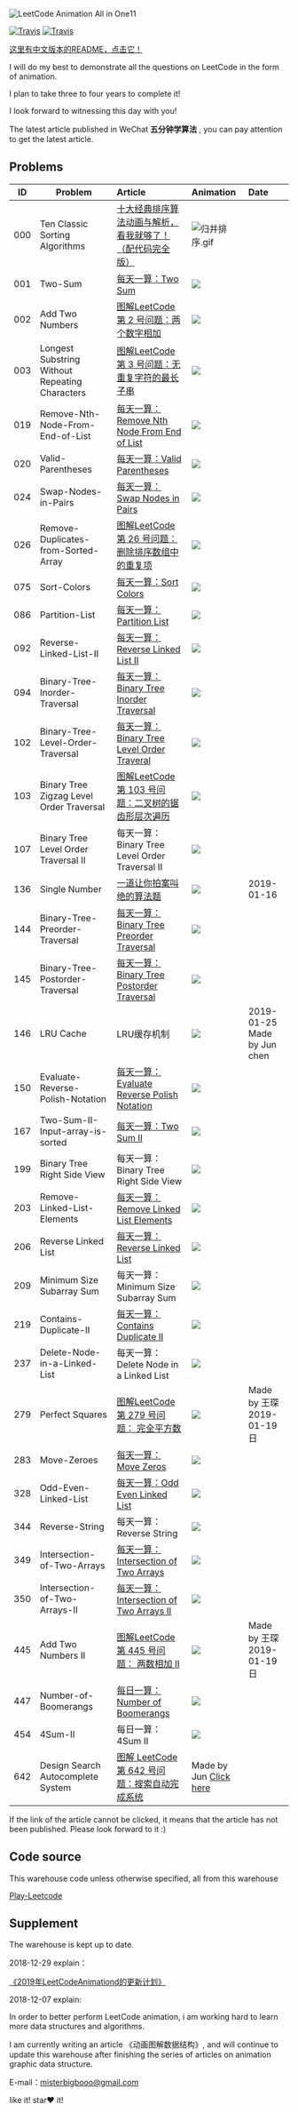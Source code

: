 ![LeetCode Animation All in One](https://upload-images.jianshu.io/upload_images/1940317-e837182a805cecce.png?imageMogr2/auto-orient/strip%7CimageView2/2/w/1240)11

[![Travis](https://img.shields.io/badge/language-C++-red.svg)](https://developer.apple.com/)
[![Travis](https://img.shields.io/badge/language-Java-yellow.svg)](https://developer.apple.com/)

[这里有中文版本的README，点击它！](https://github.com/MisterBooo/LeetCodeAnimation/blob/master/Readme.md)

I will do my best to demonstrate all the questions on LeetCode in the form of animation. 

I plan to take three to four years to complete it!

I look forward to witnessing this day with you!

The latest article published in WeChat **五分钟学算法** ,  you can pay attention to get the latest article.



## Problems


| ID | Problem  | Article | Animation | Date|
| --- | ---  | :--- |:--- | :--- |
| 000 |Ten Classic Sorting Algorithms | [十大经典排序算法动画与解析，看我就够了！（配代码完全版）](https://mp.weixin.qq.com/s/vn3KiV-ez79FmbZ36SX9lg) | ![归并排序.gif](https://upload-images.jianshu.io/upload_images/1940317-92f62b62af03e233.gif?imageMogr2/auto-orient/strip)|
| 001 |Two-Sum | [每天一算：Two Sum](https://mp.weixin.qq.com/s?__biz=MzUyNjQxNjYyMg==&mid=2247483740&idx=1&sn=1950545589ea9b86ee65fbb6be1f4290&chksm=fa0e6eddcd79e7cb542b7d4dc1304eead516994315fa4f52b575230f0f022c9e0a88ede3714e&scene=21#wechat_redirect) |![](https://bucket-1257126549.cos.ap-guangzhou.myqcloud.com/20181206161033.gif) | 
| 002 |Add Two Numbers| [图解LeetCode第 2 号问题：两个数字相加](https://mp.weixin.qq.com/s?__biz=MzUyNjQxNjYyMg==&mid=2247484231&idx=2&sn=6a9eb4fd0619c822e4dede69b8d841c8&chksm=fa0e6cc6cd79e5d0c03fffcd65b665fed62db9dca9c97771898f388ea292ce806bfd6eb908b5&token=934487935&lang=zh_CN#rd) |![](https://bucket-1257126549.cos.ap-guangzhou.myqcloud.com/20181210092831.gif)| 
| 003 |Longest Substring Without Repeating Characters| [图解LeetCode第 3 号问题：无重复字符的最长子串](https://mp.weixin.qq.com/s?__biz=MzUyNjQxNjYyMg==&mid=2247484265&idx=2&sn=7f72afb341865923315bd51e1f50beff&chksm=fa0e6ce8cd79e5fe4be925fd5f01f59f59010c6c965fb3daefac79992593a6e58990c212e0bb&token=1412967663&lang=zh_CN#rd)|![](https://bucket-1257126549.cos.ap-guangzhou.myqcloud.com/20181210092855.gif)| 
| 019| Remove-Nth-Node-From-End-of-List |[每天一算：Remove Nth Node From End of List](http://mp.weixin.qq.com/s?__biz=MzUyNjQxNjYyMg==&mid=2247483821&idx=1&sn=11ecccab76cd53163e9dedb75effeb93&chksm=fa0e6e2ccd79e73ae9137c0d91b3533df4ea4ead4ad081834b8d91ff364c0d55c350ddcfa6c4&scene=21#wechat_redirect)  |![](https://bucket-1257126549.cos.ap-guangzhou.myqcloud.com/20181206161058.gif)| 
| 020|Valid-Parentheses  | [每天一算：Valid Parentheses](http://mp.weixin.qq.com/s?__biz=MzUyNjQxNjYyMg==&mid=2247483824&idx=1&sn=ab9362e125dc5e2b3ef1611cad9448c2&chksm=fa0e6e31cd79e727c6e1e0e3c467e193edb6ae841a41e5dc8eef39d0bf3141cc53f63b019cba&scene=21#wechat_redirect) |![](https://bucket-1257126549.cos.ap-guangzhou.myqcloud.com/20181206161106.gif)| 
| 024| Swap-Nodes-in-Pairs | [每天一算：Swap Nodes in Pairs](http://mp.weixin.qq.com/s?__biz=MzUyNjQxNjYyMg==&mid=2247483773&idx=1&sn=db6cf272df968cd6571eb0bb50ecc721&chksm=fa0e6efccd79e7ea26810d335e6ece9ac23b8e3ac31be00dbd534018737ccb3ef9a00f22aff3&scene=21#wechat_redirect) |![](https://bucket-1257126549.cos.ap-guangzhou.myqcloud.com/20181206161115.gif)| 
| 026|  Remove-Duplicates-from-Sorted-Array| [图解LeetCode第 26 号问题：删除排序数组中的重复项](https://mp.weixin.qq.com/s?__biz=MzUyNjQxNjYyMg==&mid=2247484284&idx=2&sn=c8af62a82a62a21217d0f0b2b5891e4f&chksm=fa0e6cfdcd79e5ebe8726a61f93b834467d29b7d9e60a44feb990388f9e98605ac1e3f7e723d&token=762342620&lang=zh_CN#rd)  |![](https://bucket-1257126549.cos.ap-guangzhou.myqcloud.com/20181206161124.gif)| 
| 075|  Sort-Colors| [每天一算：Sort Colors](http://mp.weixin.qq.com/s?__biz=MzUyNjQxNjYyMg==&mid=2247483706&idx=1&sn=905f43c882a91b55fd169d812620f277&chksm=fa0e6ebbcd79e7ad8857b0dad9ad14dbaf17fe557ef56ba600cec26b2bb668df2e171431d74c&scene=21#wechat_redirect) |![](https://bucket-1257126549.cos.ap-guangzhou.myqcloud.com/20181206161136.gif)| 
| 086|  Partition-List| 	[每天一算：Partition List](http://mp.weixin.qq.com/s?__biz=MzUyNjQxNjYyMg==&mid=2247483781&idx=1&sn=f31548ebbb2cf9ba56d979d3e51ddde2&chksm=fa0e6e04cd79e712d6cc7ff8e8b7631b7300ac0fa1a3e4c4e3b836de7a01fb5d0d6428a18bc4&scene=21#wechat_redirect) |![](https://bucket-1257126549.cos.ap-guangzhou.myqcloud.com/20181206161147.gif)| 
|092 |Reverse-Linked-List-II | [每天一算：Reverse Linked List II](http://mp.weixin.qq.com/s?__biz=MzUyNjQxNjYyMg==&mid=2247483820&idx=1&sn=113e87b55c8ac8e22e9db00673798118&chksm=fa0e6e2dcd79e73b5835a262599b935783de3317a453bc0ed8df9fa5d1532785a085ea663e59&scene=21#wechat_redirect) |![](https://bucket-1257126549.cos.ap-guangzhou.myqcloud.com/20181206161156.gif)| 
| 094|Binary-Tree-Inorder-Traversal  | [每天一算：Binary Tree Inorder Traversal ](http://mp.weixin.qq.com/s?__biz=MzUyNjQxNjYyMg==&mid=2247483853&idx=1&sn=94cd4b4ee8dc2268290a72334c6af57b&chksm=fa0e6e4ccd79e75a41a6b78397b80cdfccda332823874475b516f997f89e786488599fc5cc1e&scene=21#wechat_redirect)|![](https://bucket-1257126549.cos.ap-guangzhou.myqcloud.com/20181206161208.gif)| 
|102	|Binary-Tree-Level-Order-Traversal|	[每天一算：Binary Tree Level Order Traveral](http://mp.weixin.qq.com/s?__biz=MzUyNjQxNjYyMg==&mid=2247483868&idx=1&sn=d50041789fcd13a75a2296f620b69d71&chksm=fa0e6e5dcd79e74b0030ac5129f10ec4ba87c98da63c5904affe9f06e06ecf28695c410d3ec7&scene=21#wechat_redirect)|![](https://bucket-1257126549.cos.ap-guangzhou.myqcloud.com/20181206161232.gif)| 
|103	|Binary Tree Zigzag Level Order Traversal|		[图解LeetCode第 103 号问题：二叉树的锯齿形层次遍历](https://mp.weixin.qq.com/s?__biz=MzUyNjQxNjYyMg==&mid=2247484290&idx=2&sn=c29c4eefcbe8954cca6b3c8491ebccf1&chksm=fa0e6c03cd79e515581905322a3a22a3f3d10d24ca668a9d5aaef00932f0237eeaeaf3199668&token=1840661183&lang=zh_CN#rd)|![](https://bucket-1257126549.cos.ap-guangzhou.myqcloud.com/20181210092922.gif)| 
|107	| Binary Tree Level Order Traversal II |	每天一算： Binary Tree Level Order Traversal II|![](https://bucket-1257126549.cos.ap-guangzhou.myqcloud.com/20181210092949.gif)| 
|136	| Single Number |	[一道让你拍案叫绝的算法题 ](https://mp.weixin.qq.com/s?__biz=MzUyNjQxNjYyMg==&mid=2247484505&idx=1&sn=4c1c056dd4852c3b4b1ead51c90a9b2d&chksm=fa0e6bd8cd79e2ce8188dcdd8843a5d071248906bfb8971c62d513dbd69b816acc191a78e4b2&token=487128715&lang=zh_CN#rd)|![](https://bucket-1257126549.cos.ap-guangzhou.myqcloud.com/20190116110804.gif)| 2019-01-16 |
|144 |  Binary-Tree-Preorder-Traversal|  [每天一算：Binary Tree Preorder Traversal](http://mp.weixin.qq.com/s?__biz=MzUyNjQxNjYyMg==&mid=2247483843&idx=1&sn=994bf0d42dd9941a879a3a3ed500a4d6&chksm=fa0e6e42cd79e75472404eb5da7ee98f20d303efe230eb4f41efec57164630f555e7111e62ff&scene=21#wechat_redirect)|![](https://bucket-1257126549.cos.ap-guangzhou.myqcloud.com/20181207112441.gif)| 
| 145| Binary-Tree-Postorder-Traversal |  [每天一算：Binary Tree Postorder Traversal](http://mp.weixin.qq.com/s?__biz=MzUyNjQxNjYyMg==&mid=2247483853&idx=1&sn=94cd4b4ee8dc2268290a72334c6af57b&chksm=fa0e6e4ccd79e75a41a6b78397b80cdfccda332823874475b516f997f89e786488599fc5cc1e&scene=21#wechat_redirect)|![](https://bucket-1257126549.cos.ap-guangzhou.myqcloud.com/20181219084940.gif)| 
| 146| LRU Cache |  LRU缓存机制 |![](https://bucket-1257126549.cos.ap-guangzhou.myqcloud.com/20190125143756.gif)| 2019-01-25 Made by Jun chen|
| 150| Evaluate-Reverse-Polish-Notation | [每天一算：Evaluate Reverse Polish Notation](http://mp.weixin.qq.com/s?__biz=MzUyNjQxNjYyMg==&mid=2247483834&idx=1&sn=27cbff99f10dfcdb56cb37c237d7f2bb&chksm=fa0e6e3bcd79e72dc430bf81aed9dde9bd01634239dcf7820d6befa881efd323d9d58d76d90d&scene=21#wechat_redirect) |![](https://bucket-1257126549.cos.ap-guangzhou.myqcloud.com/20181206161304.gif)| 
| 167| Two-Sum-II-Input-array-is-sorted | [每天一算：Two Sum II ](http://mp.weixin.qq.com/s?__biz=MzUyNjQxNjYyMg==&mid=2247483711&idx=1&sn=3afec74e9e9effa71dc0b22659e14b44&chksm=fa0e6ebecd79e7a84db7861c9b5dbccdc98aa9d9a6994dda49a37edeb729e8242ea6af8f20ad&scene=21#wechat_redirect)|![](https://bucket-1257126549.cos.ap-guangzhou.myqcloud.com/20181206161314.gif)| 
|199 |  Binary Tree Right Side View | 每天一算：Binary Tree Right Side View |![](https://bucket-1257126549.cos.ap-guangzhou.myqcloud.com/20181206161328.gif)| 
| 203| Remove-Linked-List-Elements |  [每天一算：Remove Linked List Elements](http://mp.weixin.qq.com/s?__biz=MzUyNjQxNjYyMg==&mid=2247483766&idx=1&sn=6721376a65680bf7cf9064cf7b1ae4ae&chksm=fa0e6ef7cd79e7e1665e60fe6ea3f2087bca518c1573bc4c4b9425573f98401bafc59542dca0&scene=21#wechat_redirect)|![](https://bucket-1257126549.cos.ap-guangzhou.myqcloud.com/20181206161338.gif)| 
|206	| Reverse Linked List |	[每天一算： Reverse Linked List ](http://mp.weixin.qq.com/s?__biz=MzUyNjQxNjYyMg==&mid=2247483799&idx=1&sn=c2212c8963809e8d3392abeeb851dbfc&chksm=fa0e6e16cd79e7003c2d30b1a2bb4f23dc56df38e3efedd0ab2cfae291609280a832eabe67de&scene=21#wechat_redirect)|![](https://bucket-1257126549.cos.ap-guangzhou.myqcloud.com/20181210093009.gif)| 
|209	| Minimum Size Subarray Sum  |	每天一算： Minimum Size Subarray Sum |![](https://bucket-1257126549.cos.ap-guangzhou.myqcloud.com/20181210093031.gif)| 
| 219|Contains-Duplicate-II  |[每天一算：Contains Duplicate II  ](http://mp.weixin.qq.com/s?__biz=MzUyNjQxNjYyMg==&mid=2247483755&idx=1&sn=2501b6ca09c43eaa9fba71a9bd1f5253&chksm=fa0e6eeacd79e7fc192c0a23cf90d98fe6f2c35f9e4f2d0f937ccba45a58cf23a0a9c49d35d5&scene=21#wechat_redirect)|![](https://bucket-1257126549.cos.ap-guangzhou.myqcloud.com/20181206161352.gif)| 
|237|	Delete-Node-in-a-Linked-List	|每天一算：Delete Node in a Linked List|![](https://bucket-1257126549.cos.ap-guangzhou.myqcloud.com/20181206161400.gif) |
|279|	Perfect Squares	|[图解LeetCode第 279 号问题： 完全平方数](https://mp.weixin.qq.com/s/53AlHe29fJF1hEwj0cj7ZA)|![](https://bucket-1257126549.cos.ap-guangzhou.myqcloud.com/20190119213317.gif) |  Made by 王琛 2019-01-19日|
|283	|Move-Zeroes	|[每天一算：Move Zeros](http://mp.weixin.qq.com/s?__biz=MzUyNjQxNjYyMg==&mid=2247483700&idx=1&sn=465f778d60e8560742feab5844d7cac5&chksm=fa0e6eb5cd79e7a357899d378edb532b498cd63e3ce9113f8ac74d397ce4b214ca5aa8198b7d&scene=21#wechat_redirect)|![](https://bucket-1257126549.cos.ap-guangzhou.myqcloud.com/20181206161421.gif)| 
|328 |Odd-Even-Linked-List  | [每天一算：Odd Even Linked List](http://mp.weixin.qq.com/s?__biz=MzUyNjQxNjYyMg==&mid=2247483786&idx=1&sn=f7810950b34675e1c4420361faf5e361&chksm=fa0e6e0bcd79e71d2c6fc6a4a68b6ef7a17abc3dc9897548f8e44b51e9494f52c4cebbc4176e&scene=21#wechat_redirect) |![](https://diycode.b0.upaiyun.com/photo/2018/94e5c38540029690c93314b3d697caaf.gif)| 
|344 | Reverse-String |每天一算：Reverse String  |![](https://bucket-1257126549.cos.ap-guangzhou.myqcloud.com/20181211110918.gif)| 
|349 |  Intersection-of-Two-Arrays| [每天一算：Intersection of Two Arrays ](http://mp.weixin.qq.com/s?__biz=MzUyNjQxNjYyMg==&mid=2247483726&idx=1&sn=a887f6b983058d97c183dd300832ecbb&chksm=fa0e6ecfcd79e7d985587b543622c85aadc83a4d7a074135e1356fb4a0ebfd07e7af13467906&scene=21#wechat_redirect)|![](https://bucket-1257126549.cos.ap-guangzhou.myqcloud.com/20181206161441.gif)| 
| 350|  Intersection-of-Two-Arrays-II| [每天一算：Intersection of Two Arrays II ](http://mp.weixin.qq.com/s?__biz=MzUyNjQxNjYyMg==&mid=2247483733&idx=1&sn=946bd6de3251437dd77b43ecab056c82&chksm=fa0e6ed4cd79e7c2a439b5f1853bf5154a3438ed282c7ba5e94948780c426a1f1492c0b201c4&scene=21#wechat_redirect)|![](https://bucket-1257126549.cos.ap-guangzhou.myqcloud.com/20181206161729.gif)| 
|445|	Add Two Numbers II	|[图解LeetCode第 445 号问题：  两数相加 II](https://mp.weixin.qq.com/s/z8_1dK7mw9gxfhhSZUBVgg)|![](https://bucket-1257126549.cos.ap-guangzhou.myqcloud.com/20190119213714.gif) |  Made by 王琛 2019-01-19日|
|447 | Number-of-Boomerangs |  [每日一算：Number of Boomerangs](http://mp.weixin.qq.com/s?__biz=MzUyNjQxNjYyMg==&mid=2247483747&idx=1&sn=7774eee0b252b311257134f6a52c4e2d&chksm=fa0e6ee2cd79e7f44858c46c3d04859ced9073dbb9de95ce7ee0bcc131e613862ddfd9a6f158&scene=21#wechat_redirect)|![](https://bucket-1257126549.cos.ap-guangzhou.myqcloud.com/20181206161738.gif)|
|454 |4Sum-II  |  每日一算：4Sum II|![](https://bucket-1257126549.cos.ap-guangzhou.myqcloud.com/20181206161751.gif)| 
|642 |Design Search Autocomplete System   |  [图解 LeetCode 第 642 号问题：搜索自动完成系统](https://mp.weixin.qq.com/s?__biz=MzUyNjQxNjYyMg==&mid=2247484491&idx=1&sn=b329d90370d183b5a58bbf03f6a436ae&chksm=fa0e6bcacd79e2dc05bb5eaabd888561b82c37700b511e4971aa76ec42a630c0a35ef3e4721b&token=397665543&lang=zh_CN#rd)|Made by Jun [Click here](https://mp.weixin.qq.com/s?__biz=MzUyNjQxNjYyMg==&mid=2247484491&idx=1&sn=b329d90370d183b5a58bbf03f6a436ae&chksm=fa0e6bcacd79e2dc05bb5eaabd888561b82c37700b511e4971aa76ec42a630c0a35ef3e4721b&token=397665543&lang=zh_CN#rd)| 

If the link of the article cannot be clicked, it means that the article has not been published. Please look forward to it :)

## Code source 
This warehouse code unless otherwise specified, all from this warehouse 

[Play-Leetcode](https://github.com/liuyubobobo/Play-Leetcode)


## Supplement

The warehouse is kept up to date.


2018-12-29 explain：

[《2019年LeetCodeAnimationd的更新计划》](https://mp.weixin.qq.com/s?__biz=MzUyNjQxNjYyMg==&mid=2247484375&idx=1&sn=5a5482d9863342650d8b43bb59171f7c&chksm=fa0e6c56cd79e540115e52500b80c8e72001c87ddceb7c0ae1de166fd283d632b960cde41aca&token=578760218&lang=zh_CN#rd)

2018-12-07 explain:

In order to better perform LeetCode animation, i am working hard to learn more data structures and algorithms.

I am currently writing an article 《动画图解数据结构》, and will continue to update this warehouse after finishing the series of articles on animation graphic data structure.

E-mail：misterbigbooo@gmail.com

like it! star❤️ it!
